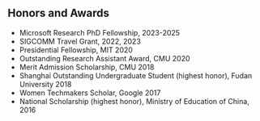 ## Honors and Awards

<ul style="margin:0 0 5px;">
  <li>Microsoft Research PhD Fellowship, 2023-2025</li>
  <li>SIGCOMM Travel Grant, 2022, 2023</li>
  <li>Presidential Fellowship, MIT 2020</li>
  <li>Outstanding Research Assistant Award, CMU 2020</li>
  <li>Merit Admission Scholarship, CMU 2018</li>
  <li>Shanghai Outstanding Undergraduate Student (highest honor), Fudan University 2018</li>
  <li>Women Techmakers Scholar, Google 2017</li>
  <li>National Scholarship (highest honor), Ministry of Education of China, 2016</li>
</ul>